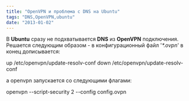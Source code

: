 ```yaml
---
title: "OpenVPN и проблема с DNS на Ubuntu"
tags: "DNS,OpenVPN,ubuntu"
date: "2013-01-02"
---
```


В **Ubuntu** сразу не подхватывается **DNS** из **OpenVPN** подключения. Решается следующим образом - в конфигурационный файл '_\*.ovpn_' в конец дописывается:

up /etc/openvpn/update-resolv-conf
down /etc/openvpn/update-resolv-conf

а openvpn запускается со следующими флагами:

openvpn --script-security 2 --config config.ovpn
